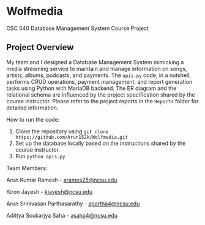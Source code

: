 # Wolfmedia
CSC 540 Database Management System Course Project

## Project Overview

My team and I designed a Database Management System mimicking a media streaming service to maintain and manage information on songs, artists, albums, podcasts, and payments. The `apis.py` code, in a nutshell, performs CRUD operations, payment management, and report generation tasks using Python with MariaDB backend. The ER diagram and the relational schema are influenced by the project specification shared by the course instructor. Please refer to the project reports in the `Reports` folder for detailed information. 

How to run the code:
1. Clone the repository using `git clone https://github.com/Arun152k/Wolfmedia.git`
2. Set up the database locally based on the instructions shared by the course instructor.
3. Run `python apis.py`

Team Members:

Arun Kumar Ramesh - arames25@ncsu.edu

Kiron Jayesh - kjayesh@ncsu.edu

Arun Srinivasan Parthasarathy - apartha4@ncsu.edu

Adittya Soukarjya Saha - asaha4@ncsu.edu

